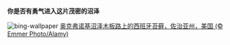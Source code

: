 
**你是否有勇气进入这片茂密的沼泽**

![bing-wallpaper](https://www.bing.com/th?id=OHR.OkefenokeeSwamp_ZH-CN3640203783_1920x1080.jpg)
[奥克弗诺基沼泽木板路上的西班牙苔藓，佐治亚州，美国 (© Emmer Photo/Alamy)](https://www.bing.com/search?q=%E5%A5%A5%E5%85%8B%E5%BC%97%E8%AF%BA%E5%9F%BA%E6%B2%BC%E6%B3%BD&amp;form=hpcapt&amp;mkt=zh-cn)
  
